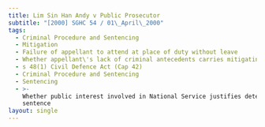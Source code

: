 ```yaml
---
title: Lim Sin Han Andy v Public Prosecutor
subtitle: "[2000] SGHC 54 / 01\_April\_2000"
tags:
  - Criminal Procedure and Sentencing
  - Mitigation
  - Failure of appellant to attend at place of duty without leave
  - Whether appellant\'s lack of criminal antecedents carries mitigating value
  - s 48(1) Civil Defence Act (Cap 42)
  - Criminal Procedure and Sentencing
  - Sentencing
  - >-
    Whether public interest involved in National Service justifies deterrent
    sentence
layout: single
---
```


